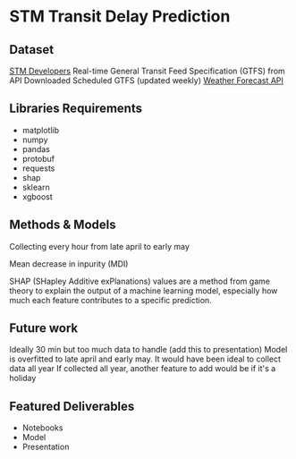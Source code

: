 # STM Transit Delay Prediction

## Dataset

[STM Developers](https://www.stm.info/en/about/developers)
Real-time General Transit Feed Specification (GTFS) from API
Downloaded Scheduled GTFS (updated weekly)
[Weather Forecast API](https://open-meteo.com/en/docs)

## Libraries Requirements

- matplotlib
- numpy
- pandas
- protobuf
- requests
- shap
- sklearn
- xgboost

## Methods & Models

Collecting every hour from late april to early may

Mean decrease in inpurity (MDI)

SHAP (SHapley Additive exPlanations) values are a method from game theory to explain the output of a machine learning model, especially how much each feature contributes to a specific prediction.

## Future work

Ideally 30 min but too much data to handle (add this to presentation)
Model is overfitted to late april and early may. It would have been ideal to collect data all year
If collected all year, another feature to add would be if it's a holiday

## Featured Deliverables

- Notebooks
- Model
- Presentation
